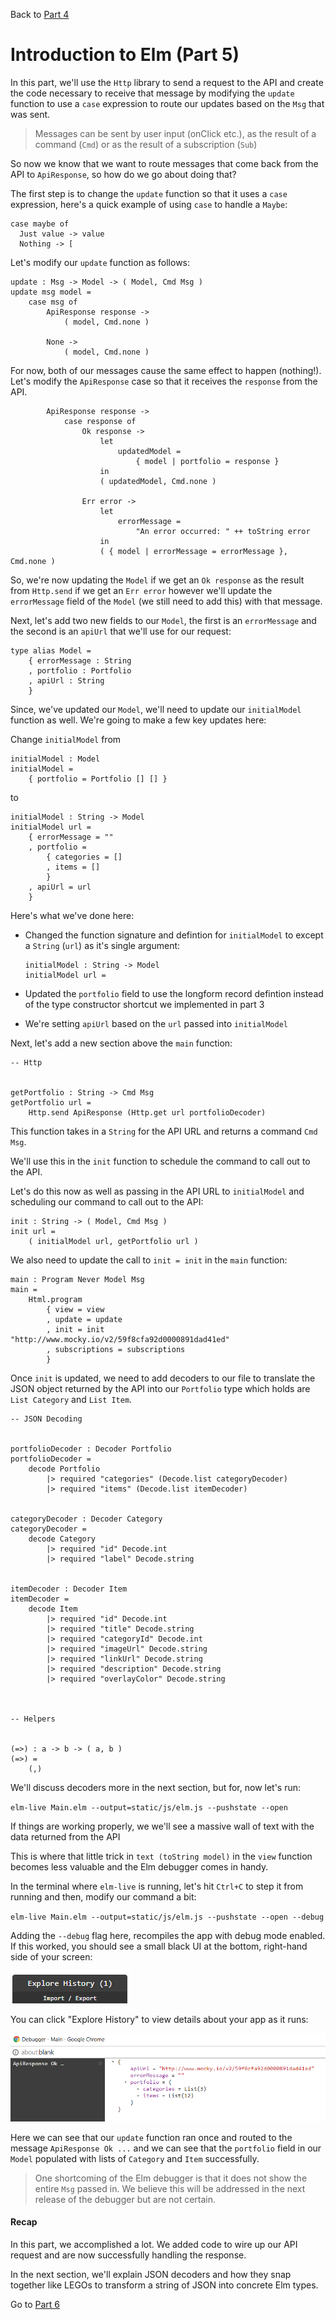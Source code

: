 
Back to [Part 4](../part4/README.md)

# Introduction to Elm (Part 5)

In this part, we'll use the `Http` library to send a request to the API and create the code necessary to receive that
message by modifying the `update` function to use a `case` expression to route our updates based on the `Msg` that was
sent.

>Messages can be sent by user input (onClick etc.), as the result of a command (`Cmd`) or as the result of a subscription 
(`Sub`)  

So now we know that we want to route messages that come back from the API to `ApiResponse`, so how do we go about doing that?

The first step is to change the `update` function so that it uses a `case` expression, here's a quick example of using
`case` to handle a `Maybe`:

```
case maybe of
  Just value -> value
  Nothing -> [
```

Let's modify our `update` function as follows:

```
update : Msg -> Model -> ( Model, Cmd Msg )
update msg model =
    case msg of
        ApiResponse response ->
            ( model, Cmd.none )

        None ->
            ( model, Cmd.none )
```

For now, both of our messages cause the same effect to happen (nothing!). Let's modify the `ApiResponse` case so that it
receives the `response` from the API.

```
        ApiResponse response ->
            case response of
                Ok response ->
                    let
                        updatedModel =
                            { model | portfolio = response }
                    in
                    ( updatedModel, Cmd.none )

                Err error ->
                    let
                        errorMessage =
                            "An error occurred: " ++ toString error
                    in
                    ( { model | errorMessage = errorMessage }, Cmd.none )
```

So, we're now updating the `Model` if we get an `Ok response` as the result from `Http.send` if we get an `Err error` however
we'll update the `errorMessage` field of the `Model` (we still need to add this) with that message.

Next, let's add two new fields to our `Model`, the first is an `errorMessage` and the second is an `apiUrl` that 
we'll use for our request:

```
type alias Model =
    { errorMessage : String
    , portfolio : Portfolio
    , apiUrl : String
    }
```

Since, we've updated our `Model`, we'll need to update our `initialModel` function as well. We're going to make a few
key updates here:

Change `initialModel` from

```
initialModel : Model
initialModel =
    { portfolio = Portfolio [] [] }
```

to

```
initialModel : String -> Model
initialModel url =
    { errorMessage = ""
    , portfolio =
        { categories = []
        , items = []
        }
    , apiUrl = url
    }
```

Here's what we've done here:

- Changed the function signature and defintion for `initialModel` to except a `String` (`url`) as it's single argument:

  ```
  initialModel : String -> Model
  initialModel url =
  ```
- Updated the `portfolio` field to use the longform record defintion instead of the type constructor shortcut we implemented
in part 3
- We're setting `apiUrl` based on the `url` passed into `initialModel`

Next, let's add a new section above the `main` function:

```
-- Http


getPortfolio : String -> Cmd Msg
getPortfolio url =
    Http.send ApiResponse (Http.get url portfolioDecoder)
```

This function takes in a `String` for the API URL and returns a command `Cmd Msg`.

We'll use this in the `init` function to schedule the command to call out to the API.

Let's do this now as well as passing in the API URL to `initialModel` and scheduling our
command to call out to the API:

```
init : String -> ( Model, Cmd Msg )
init url =
    ( initialModel url, getPortfolio url )
```

We also need to update the call to `init = init` in the `main` function:

```
main : Program Never Model Msg
main =
    Html.program
        { view = view
        , update = update
        , init = init "http://www.mocky.io/v2/59f8cfa92d0000891dad41ed"
        , subscriptions = subscriptions
        }
```

Once `init` is updated, we need to add decoders to our file to translate the JSON object returned by
the API into our `Portfolio` type which holds are `List Category` and `List Item`.

```
-- JSON Decoding


portfolioDecoder : Decoder Portfolio
portfolioDecoder =
    decode Portfolio
        |> required "categories" (Decode.list categoryDecoder)
        |> required "items" (Decode.list itemDecoder)


categoryDecoder : Decoder Category
categoryDecoder =
    decode Category
        |> required "id" Decode.int
        |> required "label" Decode.string


itemDecoder : Decoder Item
itemDecoder =
    decode Item
        |> required "id" Decode.int
        |> required "title" Decode.string
        |> required "categoryId" Decode.int
        |> required "imageUrl" Decode.string
        |> required "linkUrl" Decode.string
        |> required "description" Decode.string
        |> required "overlayColor" Decode.string



-- Helpers


(=>) : a -> b -> ( a, b )
(=>) =
    (,)
```

We'll discuss decoders more in the next section, but for, now let's run:

`elm-live Main.elm --output=static/js/elm.js --pushstate --open`

If things are working properly, we we'll see a massive wall of text with the data returned from the API

This is where that little trick in `text (toString model)` in the `view` function becomes less valuable
and the Elm debugger comes in handy.

In the terminal where `elm-live` is running, let's hit `Ctrl+C` to step it from running and then, modify
our command a bit:

`elm-live Main.elm --output=static/js/elm.js --pushstate --open --debug`

Adding the `--debug` flag here, recompiles the app with debug mode enabled. If this worked, you
should see a small black UI at the bottom, right-hand side of your screen:

![Elm Debugger](static/images/elm-debugger.png)

You can click "Explore History" to view details about your app as it runs:


![Elm Debugger](static/images/elm-debugger-expanded.png)

Here we can see that our `update` function ran once and routed to the message `ApiResponse Ok ...`
and we can see that the `portfolio` field in our `Model` populated with lists of `Category` and `Item`
 successfully. 
 
>One shortcoming of the Elm debugger is that it does not show the entire `Msg` passed in. We believe
this will be addressed in the next release of the debugger but are not certain.

#### Recap

In this part, we accomplished a lot. We added code to wire up our API request and are now successfully 
handling the response.

In the next section, we'll explain JSON decoders and how they snap together like LEGOs to transform
a string of JSON into concrete Elm types.

Go to [Part 6](../part6/README.md)